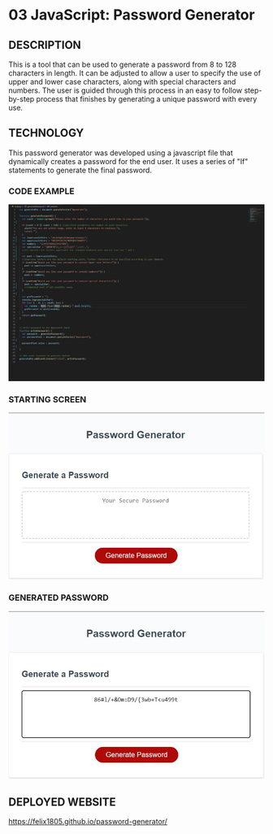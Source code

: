 # 03 JavaScript: Password Generator

## DESCRIPTION

This is a tool that can be used to generate a password from 8 to 128 characters in length. It can be adjusted to allow a user to specify the use of upper and lower case characters, along with special characters and numbers. The user is guided through this process in an easy to follow step-by-step process that finishes by generating a unique password with every use. 

## TECHNOLOGY

This password generator was developed using a javascript file that dynamically creates a password for the end user. It uses a series of "If" statements to generate the final password. 

### CODE EXAMPLE

![CODE EXAMPLE](assets/code_snippet.JPG)

### STARTING SCREEN

![STARTING SCREEN](assets/password_generator.JPG)

### GENERATED PASSWORD
![GENERATED PASSWORD](assets/password_generator_2.JPG)

## DEPLOYED WEBSITE

https://felix1805.github.io/password-generator/